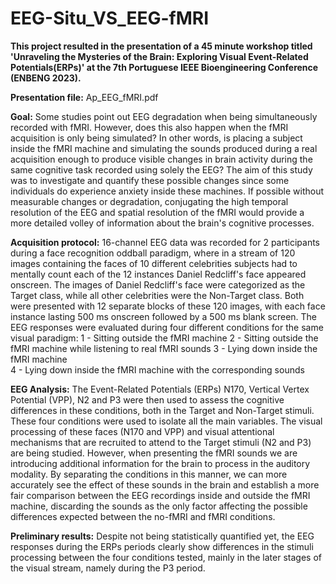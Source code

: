 # EEG-Situ_VS_EEG-fMRI

**This project resulted in the presentation of a 45 minute workshop titled 'Unraveling the Mysteries of the Brain: Exploring Visual Event-Related Potentials(ERPs)' at the 7th Portuguese IEEE Bioengineering Conference (ENBENG 2023).**

**Presentation file:** Ap_EEG_fMRI.pdf

**Goal:** Some studies point out EEG degradation when being simultaneously recorded with fMRI. However, does this also happen when the fMRI acquisition is only being simulated? In other words, is placing a subject inside the fMRI machine and simulating the sounds produced during a real acquisition enough to produce visible changes in brain activity during the same cognitive task recorded using solely the EEG? The aim of this study was to investigate and quantify these possible changes since some individuals do experience anxiety inside these machines. If possible without measurable changes or degradation, conjugating the high temporal resolution of the EEG and spatial resolution of the fMRI would provide a more detailed volley of information about the brain's cognitive processes. 

**Acquisition protocol:** 16-channel EEG data was recorded for 2 participants during a face recognition oddball paradigm, where in a stream of 120 images containing the faces of 10 different celebrities subjects had to mentally count each of the 12 instances Daniel Redcliff's face appeared onscreen. The images of Daniel Redcliff's face were categorized as the Target class, while all other celebrities were the Non-Target class. Both were presented with 12 separate blocks of these 120 images, with each face instance lasting 500 ms onscreen followed by a 500 ms blank screen. The EEG responses were evaluated during four different conditions for the same visual paradigm:
1 - Sitting outside the fMRI machine
2 - Sitting outside the fMRI machine while listening to real fMRI sounds 
3 - Lying down inside the fMRI machine  
4 - Lying down inside the fMRI machine with the corresponding sounds

**EEG Analysis:** The Event-Related Potentials (ERPs) N170, Vertical Vertex Potential (VPP), N2 and P3 were then used to assess the cognitive differences in these conditions, both in the Target and Non-Target stimuli. These four conditions were used to isolate all the main variables. The visual processing of these faces (N170 and VPP) and visual attentional mechanisms that are recruited to attend to the Target stimuli (N2 and P3) are being studied. However, when presenting the fMRI sounds we are introducing additional information for the brain to process in the auditory modality. By separating the conditions in this manner, we can more accurately see the effect of these sounds in the brain and establish a more fair comparison between the EEG recordings inside and outside the fMRI machine, discarding the sounds as the only factor affecting the possible differences expected between the no-fMRI and fMRI conditions.

**Preliminary results:** Despite not being statistically quantified yet, the EEG responses during the ERPs periods clearly show differences in the stimuli processing between the four conditions tested, mainly in the later stages of the visual stream, namely during the P3 period. 

